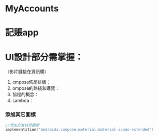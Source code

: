 # MyAccounts
# 記賬app

# UI設計部分需掌握：
（影片鏈接在資訊欄）
1. cmpose佈局排版：
2. ompose的路綫和導覽：
3. 協程的概念：
4. Lambda：

### 添加其它圖標
```kotlin
//添加全套材質圖標  
implementation("androidx.compose.material:material-icons-extended")
```
